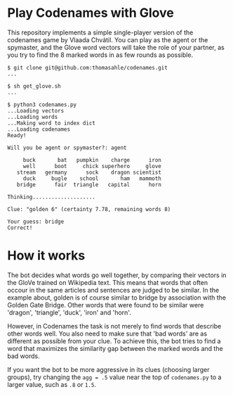 Play Codenames with Glove
=========================

This repository implements a simple single-player version of the codenames game
by Vlaada Chvátil.
You can play as the agent or the spymaster, and the Glove word vectors will
take the role of your partner, as you try to find the 8 marked words in as few
rounds as possible.

```
$ git clone git@github.com:thomasahle/codenames.git
...

$ sh get_glove.sh
...

$ python3 codenames.py
...Loading vectors
...Loading words
...Making word to index dict
...Loading codenames
Ready!

Will you be agent or spymaster?: agent

     buck       bat   pumpkin    charge      iron
     well      boot     chick superhero     glove
   stream   germany      sock    dragon scientist
     duck     bugle    school       ham   mammoth
   bridge      fair  triangle   capital      horn

Thinking....................

Clue: "golden 6" (certainty 7.78, remaining words 8)

Your guess: bridge
Correct!

```

How it works
============
The bot decides what words go well together, by comparing their vectors in the GloVe trained on Wikipedia text.
This means that words that often occour in the same articles and sentences are judged to be similar.
In the example about, golden is of course similar to bridge by association with the Golden Gate Bridge.
Other words that were found to be similar were 'dragon', 'triangle', 'duck', 'iron' and 'horn'.

However, in Codenames the task is not merely to find words that describe other words well.
You also need to make sure that 'bad words' are as different as possible from your clue.
To achieve this, the bot tries to find a word that maximizes the similarity gap between the marked words and the bad words.

If you want the bot to be more aggressive in its clues (choosing larger groups), try changing the `agg = .5` value near the top of `codenames.py` to a larger value, such as `.8` or `1.5`. 
